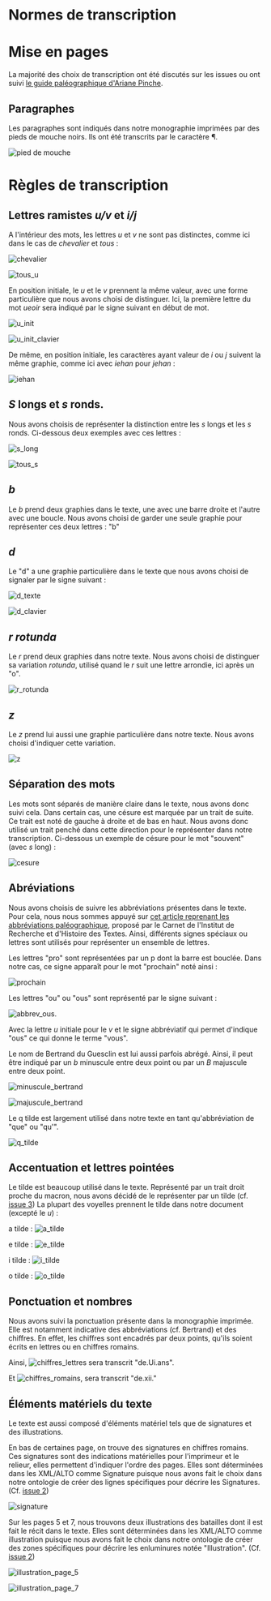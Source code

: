 Normes de transcription
====

# Mise en pages

La majorité des choix de transcription ont été discutés sur les issues ou ont suivi [le guide paléographique d'Ariane Pinche](https://hal.science/hal-03697382/).
## Paragraphes

Les paragraphes sont indiqués dans notre monographie imprimées par des pieds de mouche noirs. Ils ont été transcrits par le caractère ¶.

![pied de mouche](./img/caractères/piedmouche.png)


# Règles de transcription
## Lettres ramistes *u/v* et *i/j*

A l'intérieur des mots, les lettres *u* et *v* ne sont pas distinctes, comme ici dans le cas de *chevalier* et *tous* :

![chevalier](./img/caractères/chevalier.png) 

![tous_u](./img/caractères/u_normal.png)

En position initiale, le *u* et le *v* prennent la même valeur, avec une forme particulière que nous avons choisi de distinguer. Ici, la première lettre du mot *ueoir* sera indiqué par le signe suivant en début de mot.

![u_init](./img/caractères/u_init.png) 

![u_init_clavier](./img/caractères/u_position_init_clavier.png)


De même, en position initiale, les caractères ayant valeur de *i* ou *j* suivent la même graphie, comme ici avec *iehan* pour *jehan* :

![iehan](./img/caractères/ramiste_i.png)

## *S* longs et *s* ronds. 

Nous avons choisis de représenter la distinction entre les *s* longs et les *s* ronds. Ci-dessous deux exemples avec ces lettres :

![s_long](./img/caractères/s_long.png) 

![tous_s](./img/caractères/u_normal.png)

## *b*
Le *b* prend deux graphies dans le texte, une avec une barre droite et l'autre avec une boucle. Nous avons choisi de garder une seule graphie pour représenter ces deux lettres : "b"


## *d*

Le "d" a une graphie particulière dans le texte que nous avons choisi de signaler par le signe suivant : 

![d_texte](./img/caractères/d.png) 

![d_clavier](./img/caractères/d_clavier.png)

## *r rotunda*

Le *r* prend deux graphies dans notre texte. Nous avons choisi de distinguer sa variation *rotunda*, utilisé quand le *r* suit une lettre arrondie, ici après un "o". 

![r_rotunda](./img/caractères/r_rotunda.png)

## *z*

Le *z* prend lui aussi une graphie particulière dans notre texte. Nous avons choisi d'indiquer cette variation.

![z](./img/caractères/z.png)


## Séparation des mots

Les mots sont séparés de manière claire dans le texte, nous avons donc suivi cela. Dans certain cas, une césure est marquée par un trait de suite. Ce trait est noté de gauche à droite et de bas en haut. Nous avons donc utilisé un trait penché dans cette direction pour le représenter dans notre transcription. Ci-dessous un exemple de césure pour le mot "souvent" (avec *s* long) : 

![cesure](./img/caractères/cesure_souvent.png)


## Abréviations

Nous avons choisis de suivre les abbréviations présentes dans le texte. Pour cela, nous nous sommes appuyé sur [cet article reprenant les abbréviations paléographique](https://irht.hypotheses.org/792), proposé par le Carnet de l'Institut de Recherche et d'Histoire des Textes. Ainsi, différents signes spéciaux ou lettres sont utilisés pour représenter un ensemble de lettres. 

Les lettres "pro" sont représentées par un p dont la barre est bouclée. Dans notre cas, ce signe apparaît pour le mot "prochain" noté ainsi : 

![prochain](./img/caractères/prochain.png)


Les lettres "ou" ou "ous" sont représenté par le signe suivant : 

![abbrev_ous](./img/caractères/abbrev_ou.png). 

Avec la lettre *u* initiale pour le *v* et le signe abbréviatif qui permet d'indique "ous" ce qui donne le terme "vous". 


Le nom de Bertrand du Guesclin est lui aussi parfois abrégé. Ainsi, il peut être indiqué par un *b* minuscule entre deux point ou par un *B* majuscule entre deux point. 

![minuscule_bertrand](./img/caractères/abbrev_bert_min.png) 

![majuscule_bertrand](./img/caractères/abbrev_bert_maj.png)


Le q tilde est largement utilisé dans notre texte en tant qu'abbréviation de "que" ou "qu'". 

![q_tilde](./img/caractères/q_tilde.png)

## Accentuation et lettres pointées

Le tilde est beaucoup utilisé dans le texte. Représenté par un trait droit proche du macron, nous avons décidé de le représenter par un tilde (cf. [issue 3](https://github.com/asalva15/HN-2022--PROJET-DU-GUESCLIN--/issues/3))
La plupart des voyelles prennent le tilde dans notre document (excepté le *u*) :

a tilde : ![a_tilde](./img/caractères/a_tilde.png)

e tilde : ![e_tilde](./img/caractères/e_tilde.png)

i tilde : ![i_tilde](./img/caractères/i_tilde.png)

o tilde : ![o_tilde](./img/caractères/o_tilde.png)

## Ponctuation et nombres

Nous avons suivi la ponctuation présente dans la monographie imprimée. Elle est notamment indicative des abbréviations (cf. Bertrand) et des chiffres. En effet, les chiffres sont encadrés par deux points, qu'ils soient écrits en lettres ou en chiffres romains. 

Ainsi, ![chiffres_lettres](./img/caractères/chiffres.png) sera transcrit "de.Ui.ans". 

Et ![chiffres_romains](./img/caractères/abbrev_chiffre.png), sera transcrit "de.xii."

## Éléments matériels du texte

Le texte est aussi composé d'éléments matériel tels que de signatures et des illustrations. 

En bas de certaines page, on trouve des signatures en chiffres romains. Ces signatures sont des indications matérielles pour l'imprimeur et le relieur, elles permettent d'indiquer l'ordre des pages. Elles sont déterminées dans les XML/ALTO comme Signature puisque nous avons fait le choix dans notre ontologie de créer des lignes spécifiques pour décrire les Signatures. (Cf. [issue 2](https://github.com/asalva15/HN-2022--PROJET-DU-GUESCLIN--/issues/2))

![signature](./img/caractères/signature_page_3.png)


Sur les pages 5 et 7, nous trouvons deux illustrations des batailles dont il est fait le récit dans le texte. Elles sont déterminées dans les XML/ALTO comme illustration puisque nous avons fait le choix dans notre ontologie de créer des zones spécifiques pour décrire les enluminures notée "Illustration". (Cf. [issue 2](https://github.com/asalva15/HN-2022--PROJET-DU-GUESCLIN--/issues/2))

![illustration_page_5](./img/illustrations/illustration_p5.png) 

![illustration_page_7](./img/illustrations/illustration_p7.png) 

